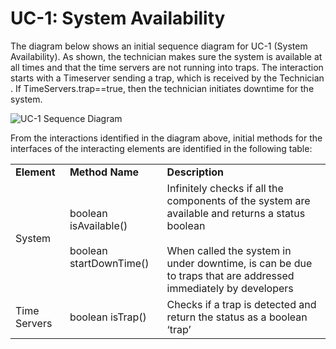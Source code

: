 # UC-1: System Availability
The diagram below shows an initial sequence diagram for UC-1 (System Availability). As shown, the technician makes sure the system is available at all times and that the time servers are not running into traps. The interaction  starts with  a  Timeserver  sending  a trap, which  is received  by  the Technician . If TimeServers.trap==true, then the technician initiates downtime for the system.

![UC-1 Sequence Diagram](https://github.com/rutvishah859/Software-Design-Final-Project/blob/main/images/UC-1-Sequence-Diagram.PNG)

From the interactions identified in the diagram above, initial methods for the interfaces of the interacting elements are identified in the following table: 
<table>
    <tr>
        <td><b>Element</b></td>
        <td><b>Method Name</b></td>
        <td><b>Description</b></td>
    </tr>
    <tr>
        <td>System</td>
        <td>
            boolean isAvailable()
            <br><br>
            boolean startDownTime()
        </td>
        <td>
            Infinitely checks if all the components of the system are available and returns a status boolean 
            <br><br>
            When called the system in under downtime, is can be due to traps that are addressed immediately by developers 
        </td>
    </tr>
    <tr>
        <td>Time Servers</td>
        <td>
            boolean isTrap()
        </td>
        <td>
            Checks if a trap is detected and return the status as a boolean ‘trap’
        </td>
    </tr>
</table>